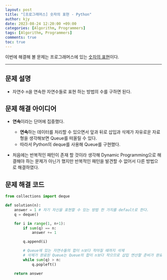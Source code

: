 ```yaml
---
layout: post
title: "[프로그래머스] 숫자의 표현 - Python"
author: kjy
date: 2023-08-24 12:20:00 +09:00
categories: [Algorithm, Programmers]
tags: [Algorithm, Programmers]
comments: true
toc: true
---
```


이번에 해결해 볼 문제는 프로그래머스에 있는 [숫자의 표현](https://school.programmers.co.kr/learn/courses/30/lessons/12924)이다.

---

## 문제 설명

- 자연수 n을 연속한 자연수들로 표현 하는 방법의 수를 구하면 된다.

## 문제 해결 아이디어

- **연속**이라는 단어에 집중했다.

  - **연속**하는 데이터를 처리할 수 있으면서 앞과 뒤로 삽입과 삭제가 자유로운 자료형을 생각해보면 Queue를 떠올릴 수 있다.
  - 따라서 Python의 deque를 사용해 Queue를 구현했다.

- 처음에는 반복적인 패턴이 존재 할 것이라 생각해 Dynamic Programming으로 해결해야 하는 문제가 아닌가 했지만 반복적인 패턴을 발견할 수 없어서 다른 방법으로 해결하였다.

## 문제 해결 코드

```python
from collections import deque

def solution(n):
    answer = 1 # 자기 자신을 표현할 수 있는 방법 한 가지를 default로 한다.
    q = deque()

    for i in range(1, n+1):
        if sum(q) == n:
            answer += 1

        q.append(i)

        # Queue에 있는 자연수들의 합이 n보다 작아질 때까지 삭제
        # 삭제가 완료된 Queue는 Queue의 합이 n보다 작으므로 삽입 연산할 준비가 완료 되었다고 볼 수 있다.
        while sum(q) > n:
            q.popleft()

    return answer
```

